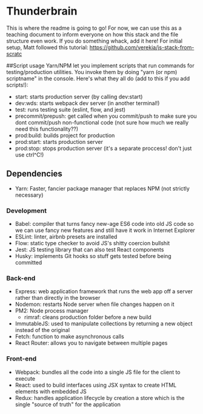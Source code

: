 # Thunderbrain
This is where the readme is going to go! For now, we can use this as a teaching document to inform everyone on how this stack and the file structure even work. If you do something whack, add it here! For initial setup, Matt followed this tutorial: https://github.com/verekia/js-stack-from-scratc

##Script usage
Yarn/NPM let you implement scripts that run commands for testing/production utilities. You invoke them by doing "yarn (or npm) scriptname" in the console. Here's what they all do (add to this if you add scripts!):
* start: starts production server (by calling dev:start)
* dev:wds: starts webpack dev server (in another terminal!)
* test: runs testing suite (eslint, flow, and jest)
* precommit/prepush: get called when you commit/push to make sure you dont commit/push non-functional code (not sure how much we really need this functionality??) 
* prod:build: builds project for production
* prod:start: starts production server
* prod:stop: stops production server (it's a separate proccess! don't just use ctrl^C!)

## Dependencies
* Yarn: Faster, fancier package manager that replaces NPM (not strictly necessary)
### Development
* Babel: compiler that turns fancy new-age ES6 code into old JS code so we can use fancy new features and still have it work in Internet Explorer
* ESLint: linter, airbnb presets are installed
* Flow: static type checker to avoid JS's shitty coercion bullshit
* Jest: JS testing library that can also test React components
* Husky: implements Git hooks so stuff gets tested before being committed
### Back-end
* Express: web application framework that runs the web app off a server rather than directly in the browser
* Nodemon: restarts Node server when file changes happen on it
* PM2: Node process manager
  * rimraf: cleans production folder before a new build
* ImmutableJS: used to manipulate collections by returning a new object instead of the original
* Fetch: function to make asynchronous calls
* React Router: allows you to navigate between multiple pages
### Front-end
* Webpack: bundles all the code into a single JS file for the client to execute
* React: used to build interfaces using JSX syntax to create HTML elements with embedded JS
* Redux: handles application lifecycle by creation a store which is the single "source of truth" for the application